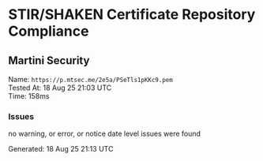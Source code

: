 # STIR/SHAKEN Certificate Repository Compliance

## Martini Security

Name: `https://p.mtsec.me/2e5a/PSeTls1pKKc9.pem`\
Tested At: 18 Aug 25 21:03 UTC\
Time: 158ms

### Issues

no warning, or error, or notice date level issues were found

Generated: 18 Aug 25 21:13 UTC